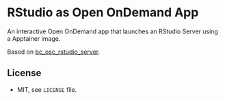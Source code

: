 # RStudio as Open OnDemand App

An interactive Open OnDemand app that launches an RStudio Server using a Apptainer image.

Based on [bc\_osc\_rstudio\_server](https://github.com/OSC/bc_osc_rstudio_server).

## License

- MIT, see `LICENSE` file.
